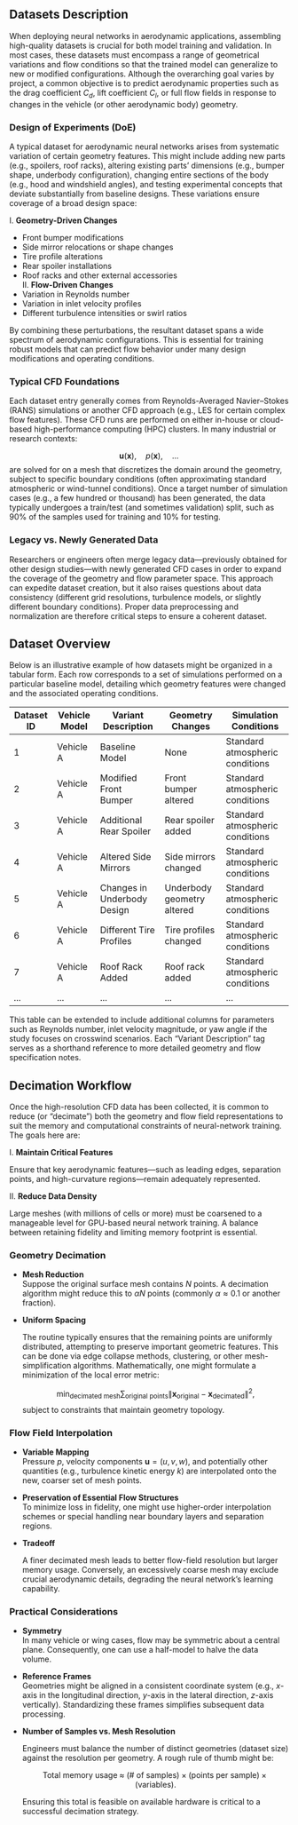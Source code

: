 ## Datasets Description  

When deploying neural networks in aerodynamic applications, assembling high-quality datasets is crucial for both model training and validation. In most cases, these datasets must encompass a range of geometrical variations and flow conditions so that the trained model can generalize to new or modified configurations. Although the overarching goal varies by project, a common objective is to predict aerodynamic properties such as the drag coefficient $C_d$, lift coefficient $C_l$, or full flow fields in response to changes in the vehicle (or other aerodynamic body) geometry.

### Design of Experiments (DoE)  

A typical dataset for aerodynamic neural networks arises from systematic variation of certain geometry features. This might include adding new parts (e.g., spoilers, roof racks), altering existing parts’ dimensions (e.g., bumper shape, underbody configuration), changing entire sections of the body (e.g., hood and windshield angles), and testing experimental concepts that deviate substantially from baseline designs. These variations ensure coverage of a broad design space:

I. **Geometry-Driven Changes**  
   - Front bumper modifications  
   - Side mirror relocations or shape changes  
   - Tire profile alterations  
   - Rear spoiler installations  
   - Roof racks and other external accessories  
II. **Flow-Driven Changes**  
   - Variation in Reynolds number  
   - Variation in inlet velocity profiles  
   - Different turbulence intensities or swirl ratios  

By combining these perturbations, the resultant dataset spans a wide spectrum of aerodynamic configurations. This is essential for training robust models that can predict flow behavior under many design modifications and operating conditions.

### Typical CFD Foundations  

Each dataset entry generally comes from Reynolds-Averaged Navier–Stokes (RANS) simulations or another CFD approach (e.g., LES for certain complex flow features). These CFD runs are performed on either in-house or cloud-based high-performance computing (HPC) clusters. In many industrial or research contexts:

$$\mathbf{u}(\mathbf{x}), \quad p(\mathbf{x}), \quad \dots$$
are solved for on a mesh that discretizes the domain around the geometry, subject to specific boundary conditions (often approximating standard atmospheric or wind-tunnel conditions). Once a target number of simulation cases (e.g., a few hundred or thousand) has been generated, the data typically undergoes a train/test (and sometimes validation) split, such as 90% of the samples used for training and 10% for testing.

### Legacy vs. Newly Generated Data  

Researchers or engineers often merge legacy data—previously obtained for other design studies—with newly generated CFD cases in order to expand the coverage of the geometry and flow parameter space. This approach can expedite dataset creation, but it also raises questions about data consistency (different grid resolutions, turbulence models, or slightly different boundary conditions). Proper data preprocessing and normalization are therefore critical steps to ensure a coherent dataset.

## Dataset Overview  

Below is an illustrative example of how datasets might be organized in a tabular form. Each row corresponds to a set of simulations performed on a particular baseline model, detailing which geometry features were changed and the associated operating conditions.

| Dataset ID | Vehicle Model | Variant Description             | Geometry Changes                              | Simulation Conditions                    |
|------------|---------------|---------------------------------|-----------------------------------------------|------------------------------------------|
| 1          | Vehicle A     | Baseline Model                  | None                                          | Standard atmospheric conditions          |
| 2          | Vehicle A     | Modified Front Bumper           | Front bumper altered                          | Standard atmospheric conditions          |
| 3          | Vehicle A     | Additional Rear Spoiler         | Rear spoiler added                            | Standard atmospheric conditions          |
| 4          | Vehicle A     | Altered Side Mirrors            | Side mirrors changed                          | Standard atmospheric conditions          |
| 5          | Vehicle A     | Changes in Underbody Design     | Underbody geometry altered                    | Standard atmospheric conditions          |
| 6          | Vehicle A     | Different Tire Profiles         | Tire profiles changed                         | Standard atmospheric conditions          |
| 7          | Vehicle A     | Roof Rack Added                 | Roof rack added                               | Standard atmospheric conditions          |
| ...        | ...           | ...                             | ...                                           | ...                                      |

This table can be extended to include additional columns for parameters such as Reynolds number, inlet velocity magnitude, or yaw angle if the study focuses on crosswind scenarios. Each “Variant Description” tag serves as a shorthand reference to more detailed geometry and flow specification notes.

## Decimation Workflow  

Once the high-resolution CFD data has been collected, it is common to reduce (or “decimate”) both the geometry and flow field representations to suit the memory and computational constraints of neural-network training. The goals here are:

I. **Maintain Critical Features**  

   Ensure that key aerodynamic features—such as leading edges, separation points, and high-curvature regions—remain adequately represented.

II. **Reduce Data Density**  

   Large meshes (with millions of cells or more) must be coarsened to a manageable level for GPU-based neural network training. A balance between retaining fidelity and limiting memory footprint is essential.

### Geometry Decimation  
- **Mesh Reduction**  
  Suppose the original surface mesh contains $N$ points. A decimation algorithm might reduce this to $\alpha N$ points (commonly $\alpha \approx 0.1$ or another fraction).  
- **Uniform Spacing**  

  The routine typically ensures that the remaining points are uniformly distributed, attempting to preserve important geometric features. This can be done via edge collapse methods, clustering, or other mesh-simplification algorithms. Mathematically, one might formulate a minimization of the local error metric:

  $$\min_{\text{decimated mesh}} \sum_{\text{original points}} \|\mathbf{x}_{\text{original}} - \mathbf{x}_{\text{decimated}}\|^2,$$
  subject to constraints that maintain geometry topology.

### Flow Field Interpolation  
- **Variable Mapping**  
  Pressure $p$, velocity components $\mathbf{u} = (u, v, w)$, and potentially other quantities (e.g., turbulence kinetic energy $k$) are interpolated onto the new, coarser set of mesh points.  
- **Preservation of Essential Flow Structures**  
  To minimize loss in fidelity, one might use higher-order interpolation schemes or special handling near boundary layers and separation regions.  
- **Tradeoff**  

  A finer decimated mesh leads to better flow-field resolution but larger memory usage. Conversely, an excessively coarse mesh may exclude crucial aerodynamic details, degrading the neural network’s learning capability.

### Practical Considerations  
- **Symmetry**  
  In many vehicle or wing cases, flow may be symmetric about a central plane. Consequently, one can use a half-model to halve the data volume.  
- **Reference Frames**  
  Geometries might be aligned in a consistent coordinate system (e.g., $x$-axis in the longitudinal direction, $y$-axis in the lateral direction, $z$-axis vertically). Standardizing these frames simplifies subsequent data processing.  
- **Number of Samples vs. Mesh Resolution**  

  Engineers must balance the number of distinct geometries (dataset size) against the resolution per geometry. A rough rule of thumb might be:

  $$\text{Total memory usage} \;\approx\; (\text{# of samples}) \times (\text{points per sample}) \times (\text{variables}).$$

  Ensuring this total is feasible on available hardware is critical to a successful decimation strategy.
